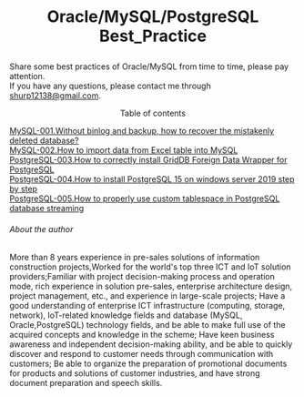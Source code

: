 # <p align="center">Oracle/MySQL/PostgreSQL Best_Practice</p>
Share some best practices of Oracle/MySQL from time to time, please pay attention.<br>
If you have any questions, please contact me through shurp12138@gmail.com.

<p align="center">Table of contents</p>

[MySQL-001.Without binlog and backup, how to recover the mistakenly deleted database?](https://github.com/Jerry-Freelancer/Oracle-MySQL-Best_Practice/blob/main/001.Without%20binlog%20and%20backup%2C%20how%20to%20recover%20the%20mistakenly%20deleted%20database.md)<br>
[MySQL-002.How to import data from Excel table into MySQL](https://github.com/Jerry-Freelancer/Oracle-MySQL-Best_Practice/blob/main/002.How%20to%20import%20data%20from%20Excel%20table%20into%20MySQL.md)<br>
[PostgreSQL-003.How to correctly install GridDB Foreign Data Wrapper for PostgreSQL](https://github.com/Jerry-Freelancer/Oracle-MySQL-PostgreSQL-Best_Practice/blob/main/003.How%20to%20correctly%20install%20Grid%20DB%20Foreign%20Data%20Wrapper%20for%20PostgreSQL.md)<br>
[PostgreSQL-004.How to install PostgreSQL 15 on windows server 2019 step by step](https://github.com/Jerry-Freelancer/Oracle-MySQL-PostgreSQL-Best_Practice/blob/main/004.How%20to%20install%20PostgreSQL%2015%20on%20windows%20server%202019%20step%20by%20step.md)<br>
[PostgreSQL-005.How to properly use custom tablespace in PostgreSQL database streaming](https://github.com/Jerry-Freelancer/Oracle-MySQL-PostgreSQL-Best_Practice/blob/main/005.How%20to%20properly%20use%20custom%20tablespace%20in%20PostgreSQL%20database%20streaming%20replication.md)<br>


###### About the author
More than 8 years experience in pre-sales solutions of information construction projects,Worked for the world's top three ICT and IoT solution providers;Familiar with project decision-making process and operation mode, rich experience in solution pre-sales, enterprise architecture design, project management, etc., and experience in large-scale projects; Have a good understanding of enterprise ICT infrastructure (computing, storage, network), IoT-related knowledge fields and database (MySQL, Oracle,PostgreSQL) technology fields, and be able to make full use of the acquired concepts and knowledge in the scheme; Have keen business awareness and independent decision-making ability, and be able to quickly discover and respond to customer needs through communication with customers; Be able to organize the preparation of promotional documents for products and solutions of customer industries, and have strong document preparation and speech skills.
